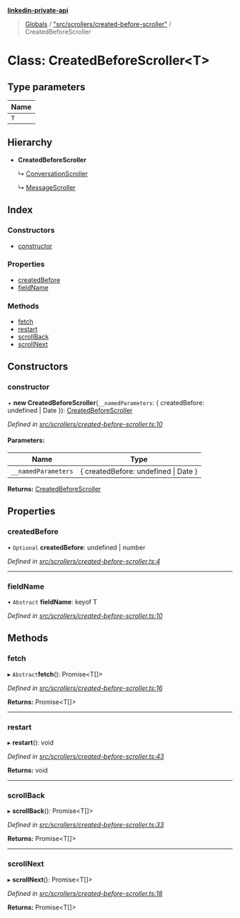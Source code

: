 **[linkedin-private-api](../README.md)**

> [Globals](../globals.md) / ["src/scrollers/created-before-scroller"](../modules/_src_scrollers_created_before_scroller_.md) / CreatedBeforeScroller

# Class: CreatedBeforeScroller<T\>

## Type parameters

Name |
------ |
`T` |

## Hierarchy

* **CreatedBeforeScroller**

  ↳ [ConversationScroller](_src_scrollers_conversation_scroller_.conversationscroller.md)

  ↳ [MessageScroller](_src_scrollers_message_scroller_.messagescroller.md)

## Index

### Constructors

* [constructor](_src_scrollers_created_before_scroller_.createdbeforescroller.md#constructor)

### Properties

* [createdBefore](_src_scrollers_created_before_scroller_.createdbeforescroller.md#createdbefore)
* [fieldName](_src_scrollers_created_before_scroller_.createdbeforescroller.md#fieldname)

### Methods

* [fetch](_src_scrollers_created_before_scroller_.createdbeforescroller.md#fetch)
* [restart](_src_scrollers_created_before_scroller_.createdbeforescroller.md#restart)
* [scrollBack](_src_scrollers_created_before_scroller_.createdbeforescroller.md#scrollback)
* [scrollNext](_src_scrollers_created_before_scroller_.createdbeforescroller.md#scrollnext)

## Constructors

### constructor

\+ **new CreatedBeforeScroller**(`__namedParameters`: { createdBefore: undefined \| Date  }): [CreatedBeforeScroller](_src_scrollers_created_before_scroller_.createdbeforescroller.md)

*Defined in [src/scrollers/created-before-scroller.ts:10](https://github.com/cosiall/linkedin-private-api/blob/288d758/src/scrollers/created-before-scroller.ts#L10)*

#### Parameters:

Name | Type |
------ | ------ |
`__namedParameters` | { createdBefore: undefined \| Date  } |

**Returns:** [CreatedBeforeScroller](_src_scrollers_created_before_scroller_.createdbeforescroller.md)

## Properties

### createdBefore

• `Optional` **createdBefore**: undefined \| number

*Defined in [src/scrollers/created-before-scroller.ts:4](https://github.com/cosiall/linkedin-private-api/blob/288d758/src/scrollers/created-before-scroller.ts#L4)*

___

### fieldName

• `Abstract` **fieldName**: keyof T

*Defined in [src/scrollers/created-before-scroller.ts:10](https://github.com/cosiall/linkedin-private-api/blob/288d758/src/scrollers/created-before-scroller.ts#L10)*

## Methods

### fetch

▸ `Abstract`**fetch**(): Promise<T[]\>

*Defined in [src/scrollers/created-before-scroller.ts:16](https://github.com/cosiall/linkedin-private-api/blob/288d758/src/scrollers/created-before-scroller.ts#L16)*

**Returns:** Promise<T[]\>

___

### restart

▸ **restart**(): void

*Defined in [src/scrollers/created-before-scroller.ts:43](https://github.com/cosiall/linkedin-private-api/blob/288d758/src/scrollers/created-before-scroller.ts#L43)*

**Returns:** void

___

### scrollBack

▸ **scrollBack**(): Promise<T[]\>

*Defined in [src/scrollers/created-before-scroller.ts:33](https://github.com/cosiall/linkedin-private-api/blob/288d758/src/scrollers/created-before-scroller.ts#L33)*

**Returns:** Promise<T[]\>

___

### scrollNext

▸ **scrollNext**(): Promise<T[]\>

*Defined in [src/scrollers/created-before-scroller.ts:18](https://github.com/cosiall/linkedin-private-api/blob/288d758/src/scrollers/created-before-scroller.ts#L18)*

**Returns:** Promise<T[]\>
